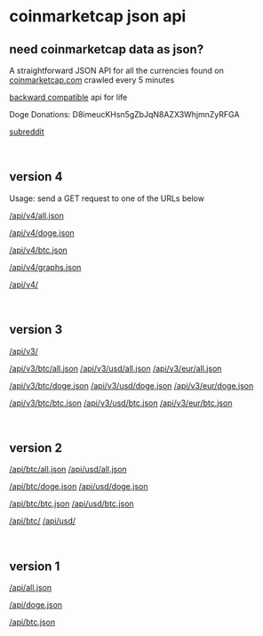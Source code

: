 # coinmarketcap json api #

need coinmarketcap data as json?
--------------------------------

A straightforward JSON API for all the currencies found on [coinmarketcap.com](http://coinmarketcap.com/ "coinmarketcap.com") crawled every 5 minutes

[backward compatible](/doc.html "backward compatible") api for life

Doge Donations: D8imeucKHsn5gZbJqN8AZX3WhjmnZyRFGA

[subreddit](http://www.reddit.com/r/coinmarketcapjson/)

<br />

version 4
---------

Usage: send a GET request to one of the URLs below

[/api/v4/all.json](/api/v4/all.json)

[/api/v4/doge.json](/api/v4/doge.json)

[/api/v4/btc.json](/api/v4/btc.json)

[/api/v4/graphs.json](/api/v4/graphs.json)

[/api/v4/](/api/v4)

<br />

version 3
---------

[/api/v3/](/api/v3/)

[/api/v3/btc/all.json](/api/v3/btc/all.json)
[/api/v3/usd/all.json](/api/v3/usd/all.json)
[/api/v3/eur/all.json](/api/v3/eur/all.json)

[/api/v3/btc/doge.json](/api/v3/btc/doge.json)
[/api/v3/usd/doge.json](/api/v3/usd/doge.json)
[/api/v3/eur/doge.json](/api/v3/eur/doge.json)

[/api/v3/btc/btc.json](/api/v3/btc/btc.json)
[/api/v3/usd/btc.json](/api/v3/usd/btc.json)
[/api/v3/eur/btc.json](/api/v3/eur/btc.json)

<br />

version 2
---------

[/api/btc/all.json](/api/btc/all.json)
[/api/usd/all.json](/api/usd/all.json)

[/api/btc/doge.json](/api/btc/doge.json)
[/api/usd/doge.json](/api/usd/doge.json)

[/api/btc/btc.json](/api/btc/btc.json)
[/api/usd/btc.json](/api/usd/btc.json)

[/api/btc/](/api/btc/)
[/api/usd/](/api/usd/)

<br />

version 1
---------

[/api/all.json](/api/all.json)

[/api/doge.json](/api/doge.json)

[/api/btc.json](/api/btc.json)

